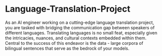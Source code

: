 # Language-Translation-Project
As an AI engineer working on a cutting-edge language translation project, you are tasked with bridging the communication gap between speakers of different languages. Translating languages is no small feat, especially given the intricacies, nuances, and cultural contexts embedded within them. Central to the success of this endeavor is the data - large corpora of bilingual sentences that serve as the bedrock of your models.
